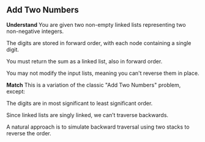 ## Add Two Numbers
**Understand**
You are given two non-empty linked lists representing two non-negative integers.

The digits are stored in forward order, with each node containing a single digit.

You must return the sum as a linked list, also in forward order.

You may not modify the input lists, meaning you can't reverse them in place.

**Match**
This is a variation of the classic "Add Two Numbers" problem, except:

The digits are in most significant to least significant order.

Since linked lists are singly linked, we can’t traverse backwards.

A natural approach is to simulate backward traversal using two stacks to reverse the order.

